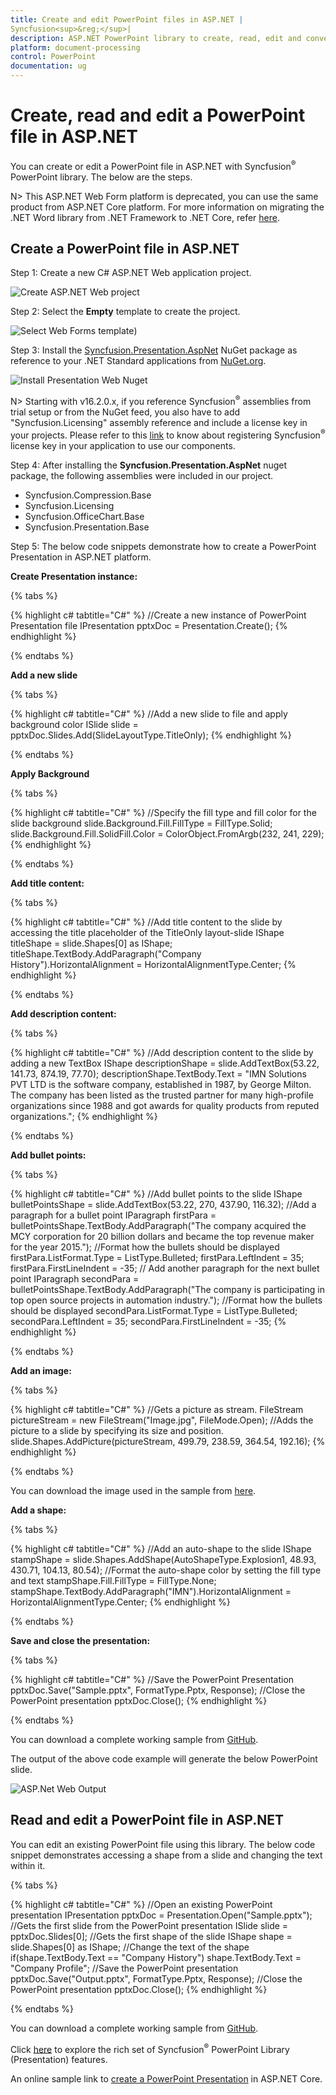 ```yaml
---
title: Create and edit PowerPoint files in ASP.NET |
Syncfusion<sup>&reg;</sup>|
description: ASP.NET PowerPoint library to create, read, edit and convert PowerPoint files in ASP.NET applications.
platform: document-processing
control: PowerPoint
documentation: ug
---
```


# Create, read and edit a PowerPoint file in ASP.NET

You can create or edit a PowerPoint file in ASP.NET with 
Syncfusion<sup>&reg;</sup> PowerPoint library. The below are the steps.

N> This ASP.NET Web Form platform is deprecated, you can use the same product from ASP.NET Core platform. For more information on migrating the .NET Word library from .NET Framework to .NET Core, refer [here](https://help.syncfusion.com/document-processing/powerpoint/powerpoint-library/net/faqs/migrate-from-net-framework-to-net-core).

## Create a PowerPoint file in ASP.NET

Step 1: Create a new C# ASP.NET Web application project.

![Create ASP.NET Web project](Workingwith-Web/Project-Open-and-Save.png)

Step 2: Select the **Empty** template to create the project.

![Select Web Forms template](Workingwith-Web/Empty-Open-and-Save.png))

Step 3: Install the [Syncfusion.Presentation.AspNet](https://www.nuget.org/packages/Syncfusion.Presentation.AspNet/) NuGet package as reference to your .NET Standard applications from [NuGet.org](https://www.nuget.org/).

![Install Presentation Web Nuget](Workingwith-Web/Nuget-Open-and-Save.png)

N> Starting with v16.2.0.x, if you reference 
Syncfusion<sup>&reg;</sup> assemblies from trial setup or from the NuGet feed, you also have to add "Syncfusion.Licensing" assembly reference and include a license key in your projects. Please refer to this [link](https://help.syncfusion.com/common/essential-studio/licensing/overview) to know about registering 
Syncfusion<sup>&reg;</sup> license key in your application to use our components.

Step 4: After installing the **Syncfusion.Presentation.AspNet** nuget package, the following assemblies were included in our project.
<ul>
<li>Syncfusion.Compression.Base</li>
<li>Syncfusion.Licensing</li>
<li>Syncfusion.OfficeChart.Base</li>
<li>Syncfusion.Presentation.Base</li>
</ul>

Step 5: The below code snippets demonstrate how to create a PowerPoint Presentation in ASP.NET platform.

**Create Presentation instance:**

{% tabs %}

{% highlight c# tabtitle="C#" %}
//Create a new instance of PowerPoint Presentation file
IPresentation pptxDoc = Presentation.Create();
{% endhighlight %}

{% endtabs %}

**Add a new slide**

{% tabs %}

{% highlight c# tabtitle="C#" %}
//Add a new slide to file and apply background color
ISlide slide = pptxDoc.Slides.Add(SlideLayoutType.TitleOnly);
{% endhighlight %}

{% endtabs %}

**Apply Background**

{% tabs %}

{% highlight c# tabtitle="C#" %}
//Specify the fill type and fill color for the slide background 
slide.Background.Fill.FillType = FillType.Solid;
slide.Background.Fill.SolidFill.Color = ColorObject.FromArgb(232, 241, 229);
{% endhighlight %}

{% endtabs %}

**Add title content:**

{% tabs %}

{% highlight c# tabtitle="C#" %}
//Add title content to the slide by accessing the title placeholder of the TitleOnly layout-slide
IShape titleShape = slide.Shapes[0] as IShape;
titleShape.TextBody.AddParagraph("Company History").HorizontalAlignment = HorizontalAlignmentType.Center;
{% endhighlight %}

{% endtabs %}

**Add description content:**

{% tabs %}

{% highlight c# tabtitle="C#" %}
//Add description content to the slide by adding a new TextBox
IShape descriptionShape = slide.AddTextBox(53.22, 141.73, 874.19, 77.70);
descriptionShape.TextBody.Text = "IMN Solutions PVT LTD is the software company, established in 1987, by George Milton. The company has been listed as the trusted partner for many high-profile organizations since 1988 and got awards for quality products from reputed organizations.";
{% endhighlight %}

{% endtabs %}

**Add bullet points:**

{% tabs %}

{% highlight c# tabtitle="C#" %}
//Add bullet points to the slide
IShape bulletPointsShape = slide.AddTextBox(53.22, 270, 437.90, 116.32);
//Add a paragraph for a bullet point
IParagraph firstPara = bulletPointsShape.TextBody.AddParagraph("The company acquired the MCY corporation for 20 billion dollars and became the top revenue maker for the year 2015.");
//Format how the bullets should be displayed
firstPara.ListFormat.Type = ListType.Bulleted;
firstPara.LeftIndent = 35;
firstPara.FirstLineIndent = -35;
// Add another paragraph for the next bullet point
IParagraph secondPara = bulletPointsShape.TextBody.AddParagraph("The company is participating in top open source projects in automation industry.");
//Format how the bullets should be displayed
secondPara.ListFormat.Type = ListType.Bulleted;
secondPara.LeftIndent = 35;
secondPara.FirstLineIndent = -35;
{% endhighlight %}

{% endtabs %}

**Add an image:**

{% tabs %}

{% highlight c# tabtitle="C#" %}
//Gets a picture as stream.
FileStream pictureStream = new FileStream("Image.jpg", FileMode.Open);
//Adds the picture to a slide by specifying its size and position.
slide.Shapes.AddPicture(pictureStream, 499.79, 238.59, 364.54, 192.16);
{% endhighlight %}

{% endtabs %}

You can download the image used in the sample from [here](https://www.syncfusion.com/downloads/support/directtrac/general/ze/Image-1995521764.zip).

**Add a shape:**

{% tabs %}

{% highlight c# tabtitle="C#" %}
//Add an auto-shape to the slide
IShape stampShape = slide.Shapes.AddShape(AutoShapeType.Explosion1, 48.93, 430.71, 104.13, 80.54);
//Format the auto-shape color by setting the fill type and text
stampShape.Fill.FillType = FillType.None;
stampShape.TextBody.AddParagraph("IMN").HorizontalAlignment = HorizontalAlignmentType.Center;
{% endhighlight %}

{% endtabs %}

**Save and close the presentation:**

{% tabs %}

{% highlight c# tabtitle="C#" %}
//Save the PowerPoint Presentation
pptxDoc.Save("Sample.pptx", FormatType.Pptx, Response);
//Close the PowerPoint presentation
pptxDoc.Close();
{% endhighlight %}

{% endtabs %}

You can download a complete working sample from [GitHub](https://github.com/SyncfusionExamples/PowerPoint-Examples/tree/master/Getting-started/ASP.NET/Create-PowerPoint-presentation).

The output of the above code example will generate the below PowerPoint slide.

![ASP.Net Web Output](Workingwith-Web/GettingStartedSample.png)

## Read and edit a PowerPoint file in ASP.NET

You can edit an existing PowerPoint file using this library. The below code snippet demonstrates accessing a shape from a slide and changing the text within it.

{% tabs %}

{% highlight c# tabtitle="C#" %}
//Open an existing PowerPoint presentation
IPresentation pptxDoc = Presentation.Open("Sample.pptx");
//Gets the first slide from the PowerPoint presentation
ISlide slide = pptxDoc.Slides[0];
//Gets the first shape of the slide
IShape shape = slide.Shapes[0] as IShape;
//Change the text of the shape
if(shape.TextBody.Text == "Company History")
    shape.TextBody.Text = "Company Profile";
//Save the PowerPoint presentation
pptxDoc.Save("Output.pptx", FormatType.Pptx, Response);
//Close the PowerPoint presentation
pptxDoc.Close();
{% endhighlight %}

{% endtabs %}

You can download a complete working sample from [GitHub](https://github.com/SyncfusionExamples/PowerPoint-Examples/tree/master/Getting-started/ASP.NET/Read-and-edit-PowerPoint-presentation).

Click [here](https://www.syncfusion.com/document-processing/powerpoint-framework/net) to explore the rich set of 
Syncfusion<sup>&reg;</sup> PowerPoint Library (Presentation) features. 

An online sample link to [create a PowerPoint Presentation](https://ej2.syncfusion.com/aspnetcore/PowerPoint/Default#/material3) in ASP.NET Core. 